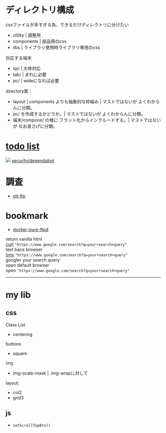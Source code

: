 # ディレクトリ構成
cssファイルが多すぎる為、できるだけディレクトリに分けたい

- utility | 調整用
- components | 部品用のcss
- libs | ライブラリ使用時ライブラリ専用のcss

対応する端末
- sp/ | 大体対応
- tab/ | まれに必要
- pc/ | wideになれば必要

directory案：
- layout | components よりも抽象的な枠組み | マストではないが よくわからんに分類。
- pc/ を作成するかどうか。| マストではないが よくわからんに分類。
- 端末/compone/ の様に フラット化からインクルードする。| マストではないが なお良さげに分類。


# [todo list](https://github.com/users/ka2yuki/projects/4/views/2)
  
<!--
<img src="https://avatars.githubusercontent.com/u/22783900" width=15 />
-->  
<img src="https://avatars.githubusercontent.com/in/29110?s=15" /> [security/dependabot](https://github.com/ka2yuki/ka2yuki.github.io/security/dependabot)

# 調査
- [git-ftp](https://github.com/git-ftp/git-ftp?tab=readme-ov-file)

# bookmark
- [docker-pure-ftpd](https://github.com/stilliard/docker-pure-ftpd)


return vanilla html  
[curl](https://github.com/curl/curl) `"https://www.google.com/search?q=your+search+query"`  
text bace browser  
[lynx](https://github.com/lynx-family/lynx) `"https://www.google.com/search?q=your+search+query"`  
googler your search query  
open default browser  
open `"https://www.google.com/search?q=your+search+query"`

---
# my lib

## css
Class List
- centering

buttons
- square

img
- img-scale-mask | .img-wrapに対して

layout: 
- col2
- grid3

## js
- `setScrollTopBtn()`

  <!--
  ｔｏｄｏ：
  sp.css を　utility とするか
  components base の　ｃｓｓ　にするか
   -->

